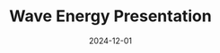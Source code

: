 ---
layout: report
title: "Wave Energy Presentation"
date: 2024-12-01
icon: /assets/icons/csalt-wec.png
file: /assets/files/Coupling_Wave_Energy_with_Reverse_Osmosis.pdf
type: pdf
---
